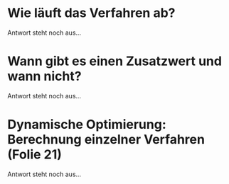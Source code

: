 # Wie läuft das Verfahren ab?
Antwort steht noch aus...

# Wann gibt es einen Zusatzwert und wann nicht?
Antwort steht noch aus...

# Dynamische Optimierung: Berechnung einzelner Verfahren (Folie 21)
Antwort steht noch aus...